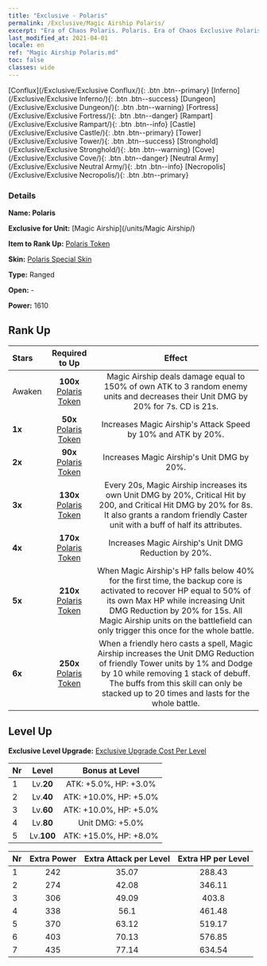 ```yaml
---
title: "Exclusive - Polaris"
permalink: /Exclusive/Magic Airship Polaris/
excerpt: "Era of Chaos Polaris. Polaris. Era of Chaos Exclusive Polaris. Magic Airship Exclusive."
last_modified_at: 2021-04-01
locale: en
ref: "Magic Airship Polaris.md"
toc: false
classes: wide
---
```

 [Conflux](/Exclusive/Exclusive Conflux/){: .btn .btn--primary} [Inferno](/Exclusive/Exclusive Inferno/){: .btn .btn--success} [Dungeon](/Exclusive/Exclusive Dungeon/){: .btn .btn--warning} [Fortress](/Exclusive/Exclusive Fortress/){: .btn .btn--danger} [Rampart](/Exclusive/Exclusive Rampart/){: .btn .btn--info} [Castle](/Exclusive/Exclusive Castle/){: .btn .btn--primary} [Tower](/Exclusive/Exclusive Tower/){: .btn .btn--success} [Stronghold](/Exclusive/Exclusive Stronghold/){: .btn .btn--warning} [Cove](/Exclusive/Exclusive Cove/){: .btn .btn--danger} [Neutral Army](/Exclusive/Exclusive Neutral Army/){: .btn .btn--info} [Necropolis](/Exclusive/Exclusive Necropolis/){: .btn .btn--primary} 

### Details
 **Name: Polaris** 

 **Exclusive for Unit:** [Magic Airship](/units/Magic Airship/) 

 **Item to Rank Up:** [Polaris Token](/Items/con_989/)

 **Skin:** [Polaris Special Skin](/Items/con_657/)

 **Type:** Ranged

 **Open:** -

 **Power:** 1610

## Rank Up

  |     Stars    |  Required to Up | Effect |
  |:-------------|:---------------:|:---------------:|
  |  Awaken  | **100x** [Polaris Token](/Items/con_989/) | Magic Airship deals damage equal to 150% of own ATK to 3 random enemy units and decreases their Unit DMG by 20% for 7s. CD is 21s. |
  | **1x** <i class="fas fa-star"/> | **50x** [Polaris Token](/Items/con_989/) | Increases Magic Airship's Attack Speed by 10% and ATK by 20%. |
  | **2x** <i class="fas fa-star"/> | **90x** [Polaris Token](/Items/con_989/) | Increases Magic Airship's Unit DMG by 20%. |
  | **3x** <i class="fas fa-star"/> | **130x** [Polaris Token](/Items/con_989/) | Every 20s, Magic Airship increases its own Unit DMG by 20%, Critical Hit by 200, and Critical Hit DMG by 20% for 8s. It also grants a random friendly Caster unit with a buff of half its attributes. |
  | **4x** <i class="fas fa-star"/> | **170x** [Polaris Token](/Items/con_989/) | Increases Magic Airship's Unit DMG Reduction by 20%. |
  | **5x** <i class="fas fa-star"/> | **210x** [Polaris Token](/Items/con_989/) | When Magic Airship's HP falls below 40% for the first time, the backup core is activated to recover HP equal to 50% of its own Max HP while increasing Unit DMG Reduction by 20% for 15s. All Magic Airship units on the battlefield can only trigger this once for the whole battle. |
  | **6x** <i class="fas fa-star"/> | **250x** [Polaris Token](/Items/con_989/) | When a friendly hero casts a spell, Magic Airship increases the Unit DMG Reduction of friendly Tower units by 1% and Dodge by 10 while removing 1 stack of debuff. The buffs from this skill can only be stacked up to 20 times and lasts for the whole battle. |


## Level Up
 **Exclusive Level Upgrade:** [Exclusive Upgrade Cost Per Level](/Exclusive/ExclusiveUpgradeCostPerLevel/)

  |  Nr  |   Level  | Bonus at Level |
  |:-----|:--------:|:--------------:|
  | 1 | Lv.**20** | ATK: +5.0%, HP: +3.0% |
  | 2 | Lv.**40** | ATK: +10.0%, HP: +5.0% |
  | 3 | Lv.**60** | ATK: +10.0%, HP: +5.0% |
  | 4 | Lv.**80** | Unit DMG: +5.0% |
  | 5 | Lv.**100** | ATK: +15.0%, HP: +8.0% |


  |  Nr  |  Extra Power | Extra Attack per Level | Extra HP per Level |
  |:-----|:--------:|:--------:|:--------:|
  | 1 | 242 | 35.07 | 288.43 |
  | 2 | 274 | 42.08 | 346.11 |
  | 3 | 306 | 49.09 | 403.8 |
  | 4 | 338 | 56.1 | 461.48 |
  | 5 | 370 | 63.12 | 519.17 |
  | 6 | 403 | 70.13 | 576.85 |
  | 7 | 435 | 77.14 | 634.54 |


